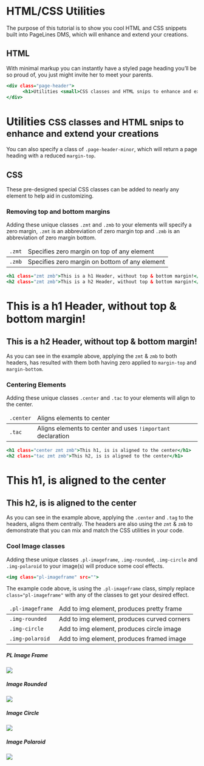 # HTML/CSS Utilities #

The purpose of this tutorial is to show you cool HTML and CSS snippets built into PageLines DMS, which will enhance and extend your creations.

## HTML ##

With minimal markup you can instantly have a styled page heading you’ll be so proud of, you just might invite her to meet your parents.

~~~ .html
<div class="page-header">
      <h1>Utilities <small>CSS classes and HTML snips to enhance and extend your creations</small></h1>
</div>
~~~

<div class="docs-example">
	<div class="page-header">
		<h1>Utilities <small>CSS classes and HTML snips to enhance and extend your creations</small></h1>
	</div>
</div>

You can also specify a class of `.page-header-minor`, which will return a page heading with a reduced `margin-top`.

## CSS ##

These pre-designed special CSS classes can be added to nearly any element to help aid in customizing.

### Removing top and bottom margins ###

Adding these unique classes `.zmt` and `.zmb` to your elements will specify a zero margin, `.zmt` is an abbreviation of zero margin top and `.zmb` is an abbreviation of zero margin bottom.

<table class="table mid table-bordered table-striped">
      <thead>
            <tr>
                  <td class="span2 center"><code>.zmt</code></td>
                  <td>Specifies zero margin on top of any element</td>
            </tr>
      </thead>
      <tbody>
            <tr>
                  <td class="center"><code>.zmb</code></td>
                  <td>Specifies zero margin on bottom of any element</td>
            </tr>
      </tbody>
</table>

~~~ .html
<h1 class="zmt zmb">This is a h1 Header, without top & bottom margin!</h1>
<h2 class="zmt zmb">This is a h2 Header, without top & bottom margin!</h1>
~~~

<div class="docs-example">
      <h1 class="zmt zmb zb">This is a h1 Header, without top & bottom margin!</h1>
      <h2 class="zmt zmb zb">This is a h2 Header, without top & bottom margin!</h1>
</div>

As you can see in the example above, applying the `zmt` & `zmb` to both headers, has resulted with them both having zero applied to `margin-top` and `margin-bottom`.

### Centering Elements ###

Adding these unique classes `.center` and `.tac` to your elements will align to the center.

<table class="table mid table-bordered table-striped">
      <thead>
            <tr>
                  <td class="center"><code>.center</code></td>
                  <td>Aligns elements to center</td>
            </tr>
      </thead>
      <tbody>
            <tr>
                  <td class="center"><code>.tac</code></td>
                  <td>Aligns elements to center and uses <code>!important</code> declaration</td>
            </tr>
      </tbody>
</table>

~~~ .html
<h1 class="center zmt zmb">This h1, is is aligned to the center</h1>
<h2 class="tac zmt zmb">This h2, is is aligned to the center</h1>
~~~

<div class="docs-example">
      <h1 class="center zmt zmb">This h1, is aligned to the center</h1>
      <h2 class="tac zmt zmb">This h2, is is aligned to the center</h2>
</div>

As you can see in the example above, applying the `.center` and `.tag` to the headers, aligns them centrally. The headers are also using the `zmt` & `zmb` to demonstrate that you can mix and match the CSS utilities in your code.

### Cool Image classes ###

Adding these unique classes `.pl-imageframe`, `.img-rounded`, `.img-circle` and `.img-polaroid` to your image(s) will produce some cool effects.

~~~ .html
<img class="pl-imageframe" src="">
~~~

The example code above, is using the `.pl-imageframe` class, simply replace `class="pl-imageframe"` with any of the classes to get your desired effect.

<table class="table mid table-bordered table-striped">
      <thead>
            <tr>
                  <td class="center"><code>.pl-imageframe</code></td>
                  <td>Add to img element, produces pretty frame</td>
            </tr>
      </thead>
      <tbody>
            <tr>
                  <td class="center"><code>.img-rounded</code></td>
                  <td>Add to img element, produces curved corners</td>
            </tr>
            <tr>
                  <td class="center"><code>.img-circle</code></td>
                  <td>Add to img element, produces circle image</td>
            </tr>
            <tr>
                  <td class="center"><code>.img-polaroid</code></td>
                  <td>Add to img element, produces framed image</td>
            </tr>
      </tbody>
</table>

<div class="row-fluid">
      <div class="span3">
            <h5>PL Image Frame</h5>
            <div class="docs-example">
                  <img class="pl-imageframe colorbox-1845" src="http://netdna.pagelines.me/wp-content/blogs.dir/686/files/2012/10/pagelines.jpg?v=1371676907">
            </div>
      </div>
      <div class="span3">
            <h5>Image Rounded</h5>
            <div class="docs-example">
            <img class="img-rounded colorbox-1845" src="http://netdna.pagelines.me/wp-content/blogs.dir/686/files/2012/10/pagelines.jpg?v=1371676907">
            </div>
      </div>
      <div class="span3">
            <h5>Image Circle</h5>
            <div class="docs-example">
            <img class="img-circle colorbox-1845" src="http://netdna.pagelines.me/wp-content/blogs.dir/686/files/2012/10/pagelines.jpg?v=1371676907">
            </div>
      </div>
      <div class="span3">
            <h5>Image Polaroid</h5>
            <div class="docs-example">
            <img class="img-polaroid colorbox-1845" src="http://netdna.pagelines.me/wp-content/blogs.dir/686/files/2012/10/pagelines.jpg?v=1371676907">
            </div>
      </div>
</div>







